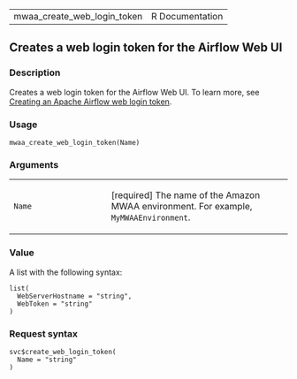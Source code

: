 <table style="width: 100%;">
<tbody>
<tr class="odd">
<td>mwaa_create_web_login_token</td>
<td style="text-align: right;">R Documentation</td>
</tr>
</tbody>
</table>

## Creates a web login token for the Airflow Web UI

### Description

Creates a web login token for the Airflow Web UI. To learn more, see
[Creating an Apache Airflow web login
token](https://docs.aws.amazon.com/mwaa/latest/userguide/call-mwaa-apis-web.html).

### Usage

    mwaa_create_web_login_token(Name)

### Arguments

<table>
<colgroup>
<col style="width: 35%" />
<col style="width: 65%" />
</colgroup>
<tbody>
<tr class="odd">
<td><code id="mwaa_create_web_login_token_:_Name">Name</code></td>
<td><p>[required] The name of the Amazon MWAA environment. For example,
<code>MyMWAAEnvironment</code>.</p></td>
</tr>
</tbody>
</table>

### Value

A list with the following syntax:

    list(
      WebServerHostname = "string",
      WebToken = "string"
    )

### Request syntax

    svc$create_web_login_token(
      Name = "string"
    )
